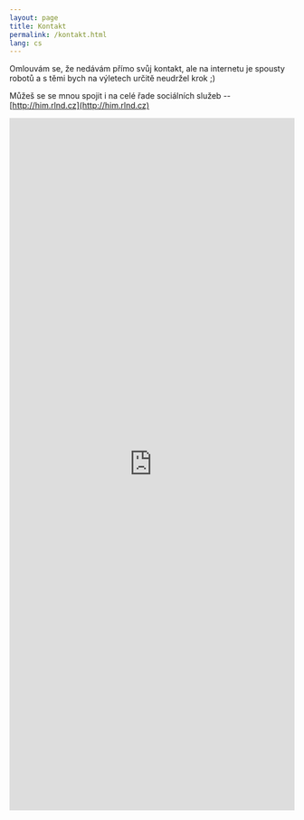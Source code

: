 ```yaml
---
layout: page
title: Kontakt
permalink: /kontakt.html
lang: cs
---
```


Omlouvám se, že nedávám přímo svůj kontakt, ale na internetu je spousty robotů a s těmi bych na výletech určitě
neudržel krok ;)

Můžeš se se mnou spojit i na celé řade sociálních služeb -- [http://him.rlnd.cz](http://him.rlnd.cz)

<iframe   src="https://docs.google.com/forms/d/1Q3qdoscrdhaH2kZpLbQMCC5zqaJBZR55-DkIPMt5Z04/viewform?embedded=true"
          width="100%"
          height="1224px"
          frameborder="0"
          marginheight="0"
          marginwidth="0"
>
  Loading...
</iframe>
